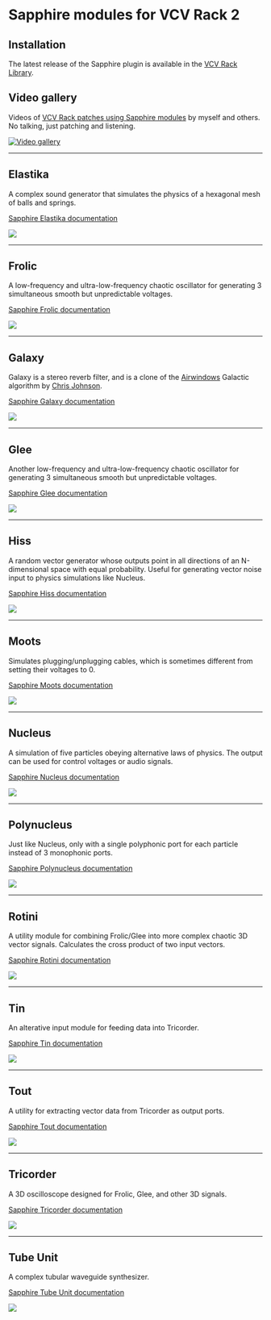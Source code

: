 # Sapphire modules for VCV Rack 2

## Installation
The latest release of the Sapphire plugin is available in the
[VCV Rack Library](https://library.vcvrack.com/CosineKitty-Sapphire).

## Video gallery
Videos of [VCV Rack patches using Sapphire modules](VideoGallery.md) by myself and others.
No talking, just patching and listening.

[![Video gallery](https://img.youtube.com/vi/iNxV1i8zwNY/0.jpg)](VideoGallery.md)

---

## Elastika

A complex sound generator that simulates the physics of a
hexagonal mesh of balls and springs.

<a href="Elastika.md">Sapphire Elastika documentation</a>

<a href="Elastika.md"><img src="images/elastika.png" /></a>

---

## Frolic

A low-frequency and ultra-low-frequency chaotic oscillator
for generating 3 simultaneous smooth but unpredictable voltages.

<a href="Frolic.md">Sapphire Frolic documentation</a>

<a href="Frolic.md"><img src="images/frolic.png"/></a>

---

## Galaxy

Galaxy is a stereo reverb filter, and is a clone of the
[Airwindows](https://library.vcvrack.com/Airwin2Rack/Airwin2Rack) Galactic algorithm
by [Chris Johnson](https://github.com/airwindows/airwindows).

<a href="Galaxy.md">Sapphire Galaxy documentation</a>

<a href="Galaxy.md"><img src="images/galaxy.png"/></a>

---

## Glee

Another low-frequency and ultra-low-frequency chaotic oscillator
for generating 3 simultaneous smooth but unpredictable voltages.

<a href="Glee.md">Sapphire Glee documentation</a>

<a href="Glee.md"><img src="images/glee.png"/></a>

---

## Hiss

A random vector generator whose outputs point in all directions of an N-dimensional space with equal probability. Useful for generating vector noise input to physics simulations like Nucleus.

<a href="Hiss.md">Sapphire Hiss documentation</a>

<a href="Hiss.md"><img src="images/hiss.png"/></a>

---

## Moots

Simulates plugging/unplugging cables,
which is sometimes different from setting their voltages to 0.

<a href="Moots.md">Sapphire Moots documentation</a>

<a href="Moots.md"><img src="images/moots.png" /></a>

---

## Nucleus

A simulation of five particles obeying alternative laws of physics.
The output can be used for control voltages or audio signals.

<a href="Nucleus.md">Sapphire Nucleus documentation</a>

<a href="Nucleus.md"><img src="images/nucleus.png" /></a>

---

## Polynucleus

Just like Nucleus, only with a single polyphonic port
for each particle instead of 3 monophonic ports.

<a href="Polynucleus.md">Sapphire Polynucleus documentation</a>

<a href="Polynucleus.md"><img src="images/polynucleus.png" /></a>

---

## Rotini

A utility module for combining Frolic/Glee into more complex chaotic 3D vector signals.
Calculates the cross product of two input vectors.

<a href="Rotini.md">Sapphire Rotini documentation</a>

<a href="Rotini.md"><img src="images/rotini.png" /></a>

---

## Tin

An alterative input module for feeding data into Tricorder.

<a href="Tin.md">Sapphire Tin documentation</a>

<a href="Tin.md"><img src="images/tin.png" /></a>

---

## Tout

A utility for extracting vector data from Tricorder as output ports.

<a href="Tout.md">Sapphire Tout documentation</a>

<a href="Tout.md"><img src="images/tout.png" /></a>

---

## Tricorder

A 3D oscilloscope designed for Frolic, Glee, and other 3D signals.

<a href="Tricorder.md">Sapphire Tricorder documentation</a>

<a href="Tricorder.md"><img src="images/tricorder.png" /></a>

---

## Tube Unit

A complex tubular waveguide synthesizer.

<a href="TubeUnit.md">Sapphire Tube Unit documentation</a>

<a href="TubeUnit.md"><img src="images/tubeunit.png" /></a>

